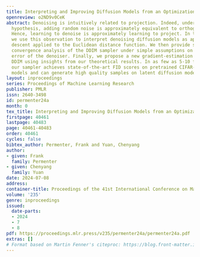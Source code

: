 ```yaml
---
title: Interpreting and Improving Diffusion Models from an Optimization Perspective
openreview: o2ND9v0CeK
abstract: Denoising is intuitively related to projection. Indeed, under the manifold
  hypothesis, adding random noise is approximately equivalent to orthogonal perturbation.
  Hence, learning to denoise is approximately learning to project. In this paper,
  we use this observation to interpret denoising diffusion models as approximate gradient
  descent applied to the Euclidean distance function. We then provide straight-forward
  convergence analysis of the DDIM sampler under simple assumptions on the projection
  error of the denoiser. Finally, we propose a new gradient-estimation sampler, generalizing
  DDIM using insights from our theoretical results. In as few as 5-10 function evaluations,
  our sampler achieves state-of-the-art FID scores on pretrained CIFAR-10 and CelebA
  models and can generate high quality samples on latent diffusion models.
layout: inproceedings
series: Proceedings of Machine Learning Research
publisher: PMLR
issn: 2640-3498
id: permenter24a
month: 0
tex_title: Interpreting and Improving Diffusion Models from an Optimization Perspective
firstpage: 40461
lastpage: 40483
page: 40461-40483
order: 40461
cycles: false
bibtex_author: Permenter, Frank and Yuan, Chenyang
author:
- given: Frank
  family: Permenter
- given: Chenyang
  family: Yuan
date: 2024-07-08
address:
container-title: Proceedings of the 41st International Conference on Machine Learning
volume: '235'
genre: inproceedings
issued:
  date-parts:
  - 2024
  - 7
  - 8
pdf: https://proceedings.mlr.press/v235/permenter24a/permenter24a.pdf
extras: []
# Format based on Martin Fenner's citeproc: https://blog.front-matter.io/posts/citeproc-yaml-for-bibliographies/
---
```

